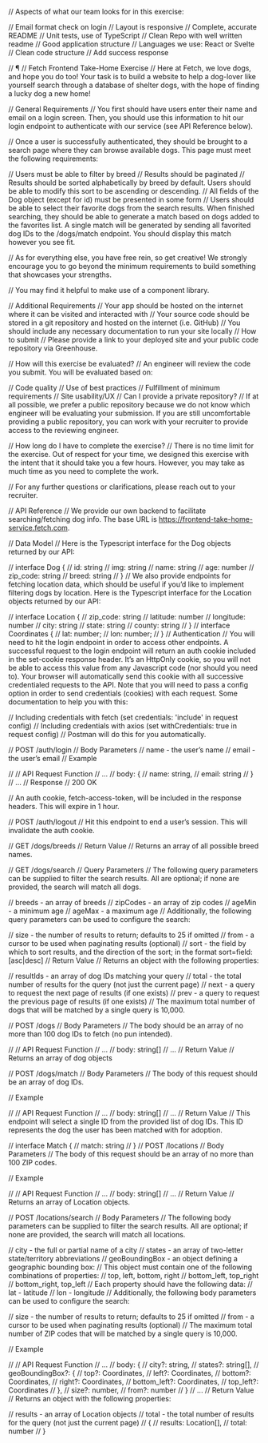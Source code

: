 // Aspects of what our team looks for in this exercise:

// Email format check on login
// Layout is responsive
// Complete, accurate README
// Unit tests, use of TypeScript
// Clean Repo with well written readme
// Good application structure
// Languages we use: React or Svelte  
// Clean code structure
// Add success response

// ¶
// Fetch Frontend Take-Home Exercise
// Here at Fetch, we love dogs, and hope you do too! Your task is to build a website to help a dog-lover like yourself search through a database of shelter dogs, with the hope of finding a lucky dog a new home!

// General Requirements
// You first should have users enter their name and email on a login screen. Then, you should use this information to hit our login endpoint to authenticate with our service (see API Reference below).

// Once a user is successfully authenticated, they should be brought to a search page where they can browse available dogs. This page must meet the following requirements:

// Users must be able to filter by breed
// Results should be paginated
// Results should be sorted alphabetically by breed by default. Users should be able to modify this sort to be ascending or descending.
// All fields of the Dog object (except for id) must be presented in some form
// Users should be able to select their favorite dogs from the search results. When finished searching, they should be able to generate a match based on dogs added to the favorites list. A single match will be generated by sending all favorited dog IDs to the /dogs/match endpoint. You should display this match however you see fit.

// As for everything else, you have free rein, so get creative! We strongly encourage you to go beyond the minimum requirements to build something that showcases your strengths.

// You may find it helpful to make use of a component library.

// Additional Requirements
// Your app should be hosted on the internet where it can be visited and interacted with
// Your source code should be stored in a git repository and hosted on the internet (i.e. GitHub)
// You should include any necessary documentation to run your site locally
// How to submit
// Please provide a link to your deployed site and your public code repository via Greenhouse.

// How will this exercise be evaluated?
// An engineer will review the code you submit. You will be evaluated based on:

// Code quality
// Use of best practices
// Fulfillment of minimum requirements
// Site usability/UX
// Can I provide a private repository?
// If at all possible, we prefer a public repository because we do not know which engineer will be evaluating your submission. If you are still uncomfortable providing a public repository, you can work with your recruiter to provide access to the reviewing engineer.

// How long do I have to complete the exercise?
// There is no time limit for the exercise. Out of respect for your time, we designed this exercise with the intent that it should take you a few hours. However, you may take as much time as you need to complete the work.

// For any further questions or clarifications, please reach out to your recruiter.

// API Reference
// We provide our own backend to facilitate searching/fetching dog info. The base URL is https://frontend-take-home-service.fetch.com.

// Data Model
// Here is the Typescript interface for the Dog objects returned by our API:

// interface Dog {
//     id: string
//     img: string
//     name: string
//     age: number
//     zip_code: string
//     breed: string
// }
// We also provide endpoints for fetching location data, which should be useful if you’d like to implement filtering dogs by location. Here is the Typescript interface for the Location objects returned by our API:

// interface Location {
//     zip_code: string
//     latitude: number
//     longitude: number
//     city: string
//     state: string
//     county: string
// }
// interface Coordinates {
//     lat: number;
//     lon: number;
// }
// Authentication
// You will need to hit the login endpoint in order to access other endpoints. A successful request to the login endpoint will return an auth cookie included in the set-cookie response header. It’s an HttpOnly cookie, so you will not be able to access this value from any Javascript code (nor should you need to). Your browser will automatically send this cookie with all successive credentialed requests to the API. Note that you will need to pass a config option in order to send credentials (cookies) with each request. Some documentation to help you with this:

// Including credentials with fetch (set credentials: 'include' in request config)
// Including credentials with axios (set withCredentials: true in request config)
// Postman will do this for you automatically.

// POST /auth/login
// Body Parameters
// name - the user’s name
// email - the user’s email
// Example

// // API Request Function
// ...
// body: {
//     name: string,
//     email: string
// }
// ...
// Response
// 200 OK

// An auth cookie, fetch-access-token, will be included in the response headers. This will expire in 1 hour.

// POST /auth/logout
// Hit this endpoint to end a user’s session. This will invalidate the auth cookie.

// GET /dogs/breeds
// Return Value
// Returns an array of all possible breed names.

// GET /dogs/search
// Query Parameters
// The following query parameters can be supplied to filter the search results. All are optional; if none are provided, the search will match all dogs.

// breeds - an array of breeds
// zipCodes - an array of zip codes
// ageMin - a minimum age
// ageMax - a maximum age
// Additionally, the following query parameters can be used to configure the search:

// size - the number of results to return; defaults to 25 if omitted
// from - a cursor to be used when paginating results (optional)
// sort - the field by which to sort results, and the direction of the sort; in the format sort=field:[asc|desc]
// Return Value
// Returns an object with the following properties:

// resultIds - an array of dog IDs matching your query
// total - the total number of results for the query (not just the current page)
// next - a query to request the next page of results (if one exists)
// prev - a query to request the previous page of results (if one exists)
// The maximum total number of dogs that will be matched by a single query is 10,000.

// POST /dogs
// Body Parameters
// The body should be an array of no more than 100 dog IDs to fetch (no pun intended).

// // API Request Function
// ...
// body: string[]
// ...
// Return Value
// Returns an array of dog objects

// POST /dogs/match
// Body Parameters
// The body of this request should be an array of dog IDs.

// Example

// // API Request Function
// ...
// body: string[]
// ...
// Return Value
// This endpoint will select a single ID from the provided list of dog IDs. This ID represents the dog the user has been matched with for adoption.

// interface Match {
//     match: string
// }
// POST /locations
// Body Parameters
// The body of this request should be an array of no more than 100 ZIP codes.

// Example

// // API Request Function
// ...
// body: string[]
// ...
// Return Value
// Returns an array of Location objects.

// POST /locations/search
// Body Parameters
// The following body parameters can be supplied to filter the search results. All are optional; if none are provided, the search will match all locations.

// city - the full or partial name of a city
// states - an array of two-letter state/territory abbreviations
// geoBoundingBox - an object defining a geographic bounding box:
// This object must contain one of the following combinations of properties:
// top, left, bottom, right
// bottom_left, top_right
// bottom_right, top_left
// Each property should have the following data:
// lat - latitude
// lon - longitude
// Additionally, the following body parameters can be used to configure the search:

// size - the number of results to return; defaults to 25 if omitted
// from - a cursor to be used when paginating results (optional)
// The maximum total number of ZIP codes that will be matched by a single query is 10,000.

// Example

// // API Request Function
// ...
// body: {
//     city?: string,
//     states?: string[],
//     geoBoundingBox?: {
//         top?: Coordinates,
//         left?: Coordinates,
//         bottom?: Coordinates,
//         right?: Coordinates,
//         bottom_left?: Coordinates,
//         top_left?: Coordinates
//     },
//     size?: number,
//     from?: number
// }
// ...
// Return Value
// Returns an object with the following properties:

// results - an array of Location objects
// total - the total number of results for the query (not just the current page)
// {
//     results: Location[],
//     total: number
// }